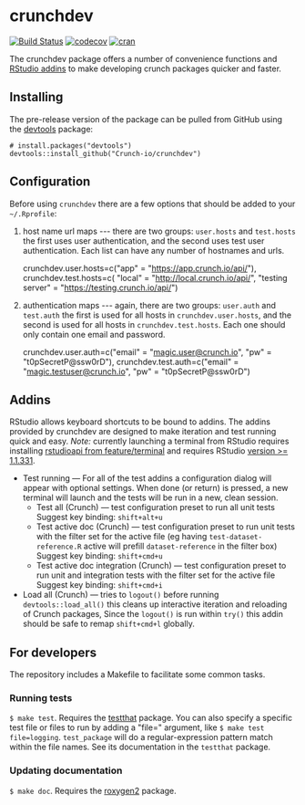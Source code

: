 # crunchdev

[![Build Status](https://travis-ci.org/Crunch-io/crunchdev.png?branch=master)](https://travis-ci.org/Crunch-io/crunchdev)  [![codecov](https://codecov.io/gh/Crunch-io/crunchdev/branch/master/graph/badge.svg)](https://codecov.io/gh/Crunch-io/crunchdev)
[![cran](https://www.r-pkg.org/badges/version-last-release/crunchdev)](https://cran.r-project.org/package=crunchdev)

The crunchdev package offers a number of convenience functions and [RStudio addins](https://rstudio.github.io/rstudioaddins/) to make developing crunch packages quicker and faster.

## Installing
The pre-release version of the package can be pulled from GitHub using the [devtools](https://github.com/hadley/devtools) package:

    # install.packages("devtools")
    devtools::install_github("Crunch-io/crunchdev")

## Configuration
Before using `crunchdev` there are a few options that should be added to your `~/.Rprofile`:

1. host name url maps --- there are two groups: `user.hosts` and `test.hosts` the first uses user authentication, and the second uses test user authentication. Each list can have any number of hostnames and urls.

    crunchdev.user.hosts=c("app" = "https://app.crunch.io/api/"),
    crunchdev.test.hosts=c(
	       "local" = "http://local.crunch.io/api/",
	       "testing server" = "https://testing.crunch.io/api/")
	       
1. authentication maps --- again, there are two groups: `user.auth` and `test.auth` the first is used for all hosts in `crunchdev.user.hosts`, and the second is used for all hosts in `crunchdev.test.hosts`. Each one should only contain one email and password.

    crunchdev.user.auth=c("email" = "magic.user@crunch.io",
                          "pw" = "t0pSecretP@ssw0rD"),
    crunchdev.test.auth=c("email" = "magic.testuser@crunch.io",
                          "pw" = "t0pSecretP@ssw0rD")
	       

## Addins
RStudio allows keyboard shortcuts to be bound to addins. The addins provided by crunchdev are designed to make iteration and test running quick and easy. *Note:* currently launching a terminal from RStudio requires installing [rstudioapi from feature/terminal](https://github.com/rstudio/rstudioapi/pull/52) and requires RStudio [version >= 1.1.331](https://dailies.rstudio.com/).

* Test running — For all of the test addins a configuration dialog will appear with optional settings. When done (or return) is pressed, a new terminal will launch and the tests will be run in a new, clean session.
  * Test all (Crunch) — test configuration preset to run all unit tests Suggest key binding: `shift+alt+u`
  * Test active doc (Crunch) — test configuration preset to run unit tests with the filter set for the active file (eg having `test-dataset-reference.R` active will prefill `dataset-reference` in the filter box) Suggest key binding: `shift+cmd+u`
  * Test active doc integration (Crunch) — test configuration preset to run unit and integration tests with the filter set for the active file Suggest key binding: `shift+cmd+i`
* Load all (Crunch) — tries to `logout()` before running `devtools::load_all()` this cleans up interactive iteration and reloading of Crunch packages, Since the `logout()` is run within `try()` this addin should be safe to remap `shift+cmd+l` globally.

## For developers

The repository includes a Makefile to facilitate some common tasks.

### Running tests

`$ make test`. Requires the [testthat](https://github.com/hadley/testthat) package. You can also specify a specific test file or files to run by adding a "file=" argument, like `$ make test file=logging`. `test_package` will do a regular-expression pattern match within the file names. See its documentation in the `testthat` package.

### Updating documentation

`$ make doc`. Requires the [roxygen2](https://github.com/klutometis/roxygen) package.
